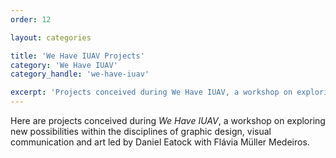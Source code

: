 ```yaml
---
order: 12

layout: categories

title: 'We Have IUAV Projects'
category: 'We Have IUAV'
category_handle: 'we-have-iuav'

excerpt: 'Projects conceived during We Have IUAV, a workshop on exploring new possibilities within the disciplines of graphic design, visual communication and art led by Daniel Eatock with Flávia Müller Medeiros.'
---
```


Here are projects conceived during *We Have IUAV*, a workshop on exploring new possibilities within the disciplines of graphic design, visual communication and art led by Daniel Eatock with Flávia Müller Medeiros.
